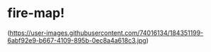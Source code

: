 # fire-map!
(https://user-images.githubusercontent.com/74016134/184351199-6abf92e9-b667-4109-895b-0ec8a4a618c3.jpg)
